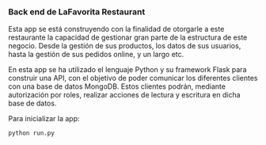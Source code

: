 ### Back end de LaFavorita Restaurant

Esta app se está construyendo con la finalidad de otorgarle a este restaurante la capacidad de gestionar gran parte de la estructura de este negocio. Desde la gestión de sus productos, los datos de sus usuarios, hasta la gestión de sus pedidos online, y un largo etc.

En esta app se ha utilizado el lenguaje Python y su framework Flask para construir una API, con el objetivo de poder comunicar los diferentes clientes con una base de datos MongoDB. Estos clientes podrán, mediante autorización por roles, realizar acciones de lectura y escritura en dicha base de datos.

Para inicializar la app:
```
python run.py
```

